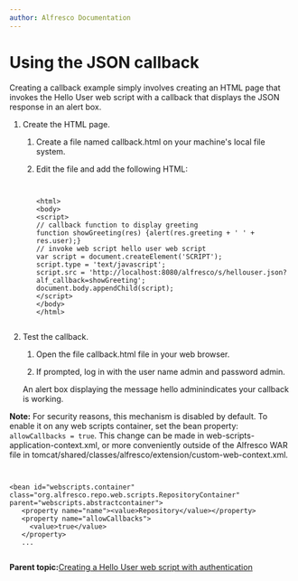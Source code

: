 ```yaml
---
author: Alfresco Documentation
---
```


# Using the JSON callback

Creating a callback example simply involves creating an HTML page that invokes the Hello User web script with a callback that displays the JSON response in an alert box.

1.  Create the HTML page.

    1.  Create a file named callback.html on your machine's local file system.

    2.  Edit the file and add the following HTML:

        ```
        
          
        <html>
        <body>
        <script>
        // callback function to display greeting
        function showGreeting(res) {alert(res.greeting + ' ' + res.user);}
        // invoke web script hello user web script
        var script = document.createElement('SCRIPT');
        script.type = 'text/javascript';
        script.src = 'http://localhost:8080/alfresco/s/hellouser.json?alf_callback=showGreeting';
        document.body.appendChild(script);
        </script>
        </body>
        </html>
        
        
        ```

2.  Test the callback.

    1.  Open the file callback.html file in your web browser.

    2.  If prompted, log in with the user name admin and password admin.

    An alert box displaying the message hello adminindicates your callback is working.


**Note:** For security reasons, this mechanism is disabled by default. To enable it on any web scripts container, set the bean property: `allowCallbacks = true`. This change can be made in web-scripts-application-context.xml, or more conveniently outside of the Alfresco WAR file in tomcat/shared/classes/alfresco/extension/custom-web-context.xml.

```

  
<bean id="webscripts.container" class="org.alfresco.repo.web.scripts.RepositoryContainer" parent="webscripts.abstractcontainer">
   <property name="name"><value>Repository</value></property>
   <property name="allowCallbacks">
     <value>true</value>
   </property>
   ...
   

```

**Parent topic:**[Creating a Hello User web script with authentication](../tasks/ws-hello-user-create.md)

